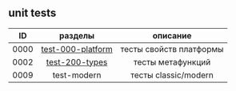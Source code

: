 
unit tests
----------

| **ID** | разделы                 | описание                              |
|:------:|:-----------------------:|:-------------------------------------:|
|  0000  | [test-000-platform][00] | тесты свойств платформы               |
|  0002  | [test-200-types][02]    | тесты метафункций                     |
|  0009  | test-modern             | тесты classic/modern                  |

[00]: ../docs/test/000-platform.md  "тесты features"
[02]: ../docs/test/200-types.md     "тесты мета-функций"

